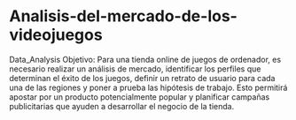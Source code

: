 # Analisis-del-mercado-de-los-videojuegos
Data_Analysis
Objetivo:
Para una tienda online de juegos de ordenador, es necesario realizar un análisis de mercado, identificar los perfiles que determinan el éxito de los juegos, definir un retrato de usuario para cada una de las regiones y poner a prueba las hipótesis de trabajo. Esto permitirá apostar por un producto potencialmente popular y planificar campañas publicitarias que ayuden a desarrollar el negocio de la tienda.

